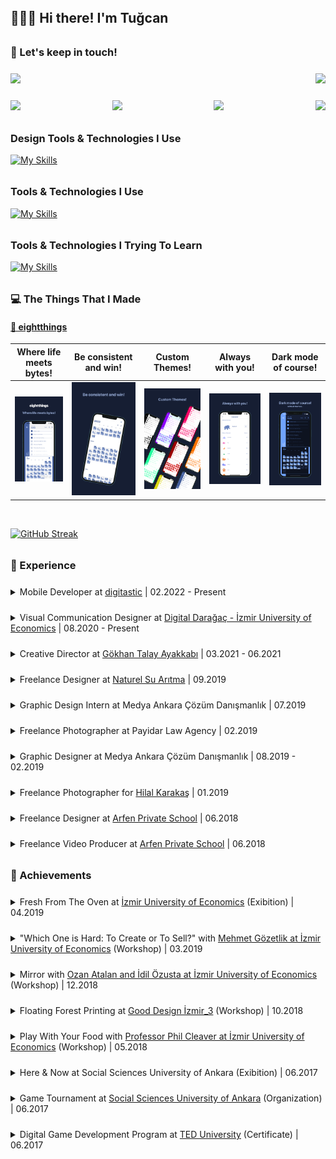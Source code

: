 <!-- Header Image Section Start -->
<!--
<div>

![tugcanonbas banner](https://picsum.photos/800/300)

</div>
-->
<!-- Header Image Section End -->

<!-- Welcoming Section Start -->
<div style="margin-top: 32px">

## 🙋🏻‍♂️ Hi there! I'm Tuğcan

</div>

<!--
<div style="margin-top: 24px">

Molestias maiores consequatur dolores eum animi sit officiis. A rerum eum et voluptatum similique qui quam iure. Adipisci qui ut quo vel. Officia magni dolorum in architecto tenetur. Sit similique placeat. Non ea sunt dolor maxime voluptatem nostrum.

Cum illum quis facilis. Voluptate recusandae maiores est. Itaque eaque iure nemo. Temporibus hic in est. Asperiores fugiat ipsa veritatis voluptatum ducimus. At explicabo ducimus rerum.

</div>
-->
<!-- Welcoming Section Start -->

<!-- Keep In Touch Section Start -->

<div style="margin-top: 32px">

### 🔗 Let's keep in touch!

<div style="
    margin-top: 24px;
    display: flex;
    justify-content: space-between;
    text-align: center;
    gap: 20px;
">

<a href="https://tugcanonbas.com">
<img src="https://img.shields.io/badge/tugcanonbas.com-000000?style=for-the-badge&logo=About.me&logoColor=white">
</a>

<a href="mailto:tgcn@tugcanonbas.com">
<img src="https://img.shields.io/badge/-tgcn@tugcanonbas.com-c14438?style=flat-square&logo=Gmail&logoColor=white&link=mailto:tgcn@tugcanonbas.com">
</a>

</div>

<div style="
    margin-top: 24px;
    display: flex;
    justify-content: space-between;
    text-align: center;
    gap: 20px;
    ">

<a href="https://linkedin.com/in/tugcanonbas">
<img src="https://img.shields.io/badge/linkedin-%230077B5.svg?style=for-the-badge&logo=linkedin&logoColor=white">
</a>
<a href="https://behance.net/tugcanonbas">
<img src="https://img.shields.io/badge/Behance-1769ff?style=for-the-badge&logo=behance&logoColor=white">
</a>
<a href="https://twitter.com/tgcn_dev">
<img src="https://img.shields.io/badge/Twitter-%231DA1F2.svg?style=for-the-badge&logo=Twitter&logoColor=white">
</a>
<a href="https://apps.apple.com/tr/developer/tugcan-onbas/id1606259525">
<img src="https://img.shields.io/badge/App_Store-0D96F6?style=for-the-badge&logo=app-store&logoColor=white">
</a>

</div>

</div>

<!-- Keep In Touch Section End -->

<!-- Skill Section Start -->

<div style="margin-top: 32px;">

### Design Tools & Technologies I Use

[![My Skills](https://skillicons.dev/icons?i=figma,xd,ai,ps,ae,pr,au,blender,sketchup)](https://behance.net/tugcanonbas)

</div>

<div style="margin-top: 32px;">

### Tools & Technologies I Use

[![My Skills](https://skillicons.dev/icons?i=swift,dart,flutter,kotlin,py,firebase,git,github,gitlab,vscode,unity)](https://github.com/tugcanonbas)

</div>

<div style="margin-top: 32px;">

### Tools & Technologies I Trying To Learn

[![My Skills](https://skillicons.dev/icons?i=linux,nginx,postgres,bash,django,docker,go,rust,kubernetes,vim,neovim,nextjs,regex,supabase,tailwind,tensorflow,ts,androidstudio,appwrite,mongodb&perline=10)](https://github.com/tugcanonbas)

</div>

<!-- Skill Section End -->

<!-- The Things Section Start -->

<div style="margin-top: 32px;">

### 💻 The Things That I Made

</div>

<!-- eightthings Section Start -->

<div>

#### <a href="https://github.com/tugcanonbas/eightthings_public">📱 eightthings</a>

</div>

| Where life meets bytes!                                                                          | Be consistent and win!                                                                           | Custom Themes!                                                                                   | Always with you!                                                                                 | Dark mode of course!                                                                             |
| ------------------------------------------------------------------------------------------------ | ------------------------------------------------------------------------------------------------ | ------------------------------------------------------------------------------------------------ | ------------------------------------------------------------------------------------------------ | ------------------------------------------------------------------------------------------------ |
| ![](https://github.com/tugcanonbas/eightthings_public/blob/main/Sources/AppStore/appstore_1.png) | ![](https://github.com/tugcanonbas/eightthings_public/blob/main/Sources/AppStore/appstore_2.png) | ![](https://github.com/tugcanonbas/eightthings_public/blob/main/Sources/AppStore/appstore_3.png) | ![](https://github.com/tugcanonbas/eightthings_public/blob/main/Sources/AppStore/appstore_4.png) | ![](https://github.com/tugcanonbas/eightthings_public/blob/main/Sources/AppStore/appstore_5.png) |

<br />

<!-- eightthings Section Start -->

<!-- The Things Section End -->

<!-- Stats Section Start -->

[![GitHub Streak](https://streak-stats.demolab.com/?user=tugcanonbas&theme=highcontrast)](https://git.io/streak-stats)

<!-- Stats Section Start -->

<!-- Experience Section Start -->

<div style="margin-top: 32px;">

### 💼 Experience

</div>

<details style="margin-top: 24px">
<summary>Mobile Developer at <a href="https://digitastic.de" >digitastic</a> | 02.2022 - Present</summary>
<div style="margin-top: 16px;">

İzmir

Mobile application development in the field of accounting systems in different languages such as Flutter, Swift, Kotlin.

</div>
</details>

<details style="margin-top: 24px;">
<summary>Visual Communication Designer at <a href="http://digitaldaragac.ieu.edu.tr" >Digital Darağaç - İzmir University of Economics</a> | 08.2020 - Present</summary>
<div style="margin-top: 16px;">

İzmir

Outdoor Augmented Reality for Alternative Art Spaces for scientific research project of İzmir University of Economics.

</div>
</details>

<details style="margin-top: 24px">
<summary>Creative Director at <a href="https://gokhantalay.com" >Gökhan Talay Ayakkabı</a> | 03.2021 - 06.2021</summary>
<div style="margin-top: 16px;">

İzmir

E-commerce designs and product photography, working with sales and marketing.

</div>
</details>

<details style="margin-top: 24px">
<summary>Freelance Designer at <a href="https://www.naturelsuaritma.com.tr" >Naturel Su Arıtma</a> | 09.2019</summary>
<div style="margin-top: 16px;">

Ankara

Web content creation for the company’s website.

</div>
</details>

<details style="margin-top: 24px">
<summary>Graphic Design Intern at <span >Medya Ankara Çözüm Danışmanlık</span> | 07.2019</summary>
<div style="margin-top: 16px;">

Ankara

Poster designing for the company.

</div>
</details>

<details style="margin-top: 24px">
<summary>Freelance Photographer at <span >Payidar Law Agency</span> | 02.2019</summary>
<div style="margin-top: 16px;">

Ankara

Shooting custom business photographs for the company's website.

</div>
</details>

<details style="margin-top: 24px">
<summary>Graphic Designer at <span >Medya Ankara Çözüm Danışmanlık</span> | 08.2019 - 02.2019</summary>
<div style="margin-top: 16px;">

Ankara

Website content designing and Wordpress menagement.

</div>
</details>

<details style="margin-top: 24px">
<summary>Freelance Photographer for <a href="https://www.behance.net/gallery/133307907/Fashion-Photography" >Hilal Karakaş</a> | 01.2019</summary>
<div style="margin-top: 16px;">

Ankara

Official photographer for the school project that focused on fashion.

</div>
</details>

<details style="margin-top: 24px">
<summary>Freelance Designer at <a href="http://www.arfenkoleji.com" >Arfen Private School</a> | 06.2018</summary>
<div style="margin-top: 16px;">

Ankara

Designing the school’s yearbook for the class of 2018.

</div>
</details>

<details style="margin-top: 24px">
<summary>Freelance Video Producer at <a href="http://www.arfenkoleji.com" >Arfen Private School</a> | 06.2018</summary>
<div style="margin-top: 16px;">

Ankara

Produced and edited the advertisement/promotion video for the school.

</div>
</details>

<!-- Experience Section End -->

<!-- Achievements Section Start -->

<div style="margin-top: 32px;">

### 📜 Achievements

</div>

<details style="margin-top: 24px">
<summary>Fresh From The Oven at <a href="https://ilt.ieu.edu.tr/en/news/type/read/id/6427" > İzmir University of Economics</a> (Exibition) | 04.2019</summary>
<div style="margin-top: 16px;">

İzmir

</div>
</details>

<details style="margin-top: 24px">
<summary>"Which One is Hard: To Create or To Sell?" with <a href="https://ilt.ieu.edu.tr/en/news/type/read/id/6213" > Mehmet Gözetlik at İzmir University of Economics</a> (Workshop) | 03.2019</summary>
<div style="margin-top: 16px;">

İzmir

</div>
</details>

<details style="margin-top: 24px">
<summary>Mirror with <a href="https://www.behance.net/gallery/87433779/Mirror-Workshop-Teaser" > Ozan Atalan and İdil Özusta at İzmir University of Economics</a> (Workshop) | 12.2018</summary>
<div style="margin-top: 16px;">

İzmir

</div>
</details>

<details style="margin-top: 24px">
<summary>Floating Forest Printing at <a href="https://mt.ieu.edu.tr/en/news/type/read/id/5952" > Good Design İzmir_3</a> (Workshop) | 10.2018</summary>
<div style="margin-top: 16px;">

İzmir

</div>
</details>

<details style="margin-top: 24px">
<summary>Play With Your Food with <a href="https://ilt.ieu.edu.tr/en/news/type/read/id/5521" > Professor Phil Cleaver at İzmir University of Economics</a> (Workshop) | 05.2018</summary>
<div style="margin-top: 16px;">

İzmir

</div>
</details>

<details style="margin-top: 24px">
<summary>Here & Now at <span > Social Sciences University of Ankara</span> (Exibition) | 06.2017</summary>
<div style="margin-top: 16px;">

Ankara

</div>
</details>

<details style="margin-top: 24px">
<summary>Game Tournament at <a href="https://adayogrenci.asbu.edu.tr/tr/galeri/birinci-asbu-senligi" > Social Sciences University of Ankara</a> (Organization) | 06.2017</summary>
<div style="margin-top: 16px;">

Ankara

As Digital Game Design students, we organized a Game Tournament for Social Science University of Ankara

</div>
</details>

<details style="margin-top: 24px">
<summary>Digital Game Development Program at <a href="https://sem.tedu.edu.tr/dijital-oyun-egitim-projeleri.html" > TED University</a> (Certificate) | 06.2017</summary>
<div style="margin-top: 16px;">

Ankara

</div>
</details>

<!-- Achievements Section End -->
